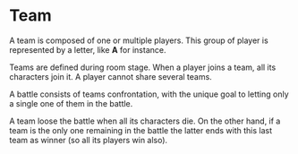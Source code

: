 # Team

A team is composed of one or multiple players. This group of player is represented by a letter, like **A** for instance.

Teams are defined during room stage.
When a player joins a team, all its characters join it. A player cannot share several teams.

A battle consists of teams confrontation, with the unique goal to letting only a single one of them in the battle.

A team loose the battle when all its characters die. On the other hand, if a team is the only one remaining in the battle the latter ends with this last team as winner (so all its players win also).
